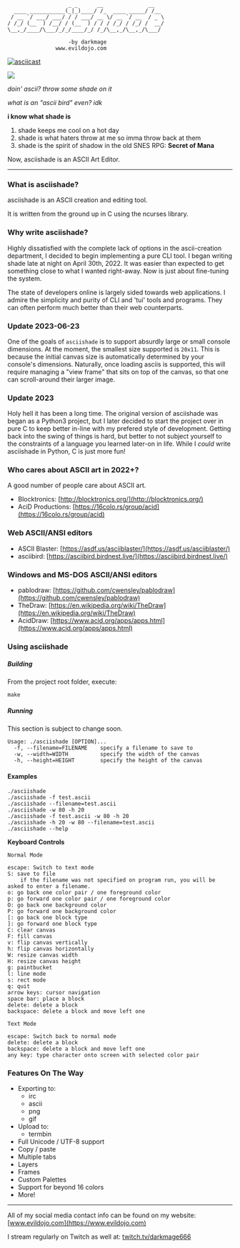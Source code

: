 ```
                   _ _      __              __   
  ____ ___________(_|_)____/ /_  ____ _____/ /__ 
 / __ `/ ___/ ___/ / / ___/ __ \/ __ `/ __  / _ \
/ /_/ (__  ) /__/ / (__  ) / / / /_/ / /_/ /  __/
\__,_/____/\___/_/_/____/_/ /_/\__,_/\__,_/\___/ 

                   -by darkmage 
               www.evildojo.com
```

[![asciicast](https://asciinema.org/a/dqKtIa2qkyMzSpuzX9sB1YXrH.svg)](https://asciinema.org/a/dqKtIa2qkyMzSpuzX9sB1YXrH)

<img src="https://raw.githubusercontent.com/mikedesu/asciishade/main/preview.png"/>

*doin' ascii? throw some shade on it*

*what is an "ascii bird" even? idk*

**i know what shade is**

1. shade keeps me cool on a hot day
2. shade is what haters throw at me so imma throw back at them
3. shade is the spirit of shadow in the old SNES RPG: **Secret of Mana**

Now, asciishade is an ASCII Art Editor.

-----

### What is asciishade?

asciishade is an ASCII creation and editing tool.

It is written from the ground up in C using the ncurses library.

### Why write asciishade?

Highly dissatisfied with the complete lack of options in the ascii-creation department, I decided to begin implementing a pure CLI tool. I began writing shade late at night on April 30th, 2022. It was easier than expected to get something close to what I wanted right-away. Now is just about fine-tuning the system.

The state of developers online is largely sided towards web applications. I admire the simplicity and purity of CLI and 'tui' tools and programs. They can often perform much better than their web counterparts. 

### Update 2023-06-23

One of the goals of `asciishade` is to support absurdly large or small console dimensions. At the moment, the smallest size supported is `20x11`. This is because the initial canvas size is automatically determined by your console's dimensions. Naturally, once loading asciis is supported, this will require managing a "view frame" that sits on top of the canvas, so that one can scroll-around their larger image.

### Update 2023

Holy hell it has been a long time. The original version of asciishade was began as a Python3 project, but I later decided to start the project over in pure C to keep better in-line with my prefered style of development. Getting back into the swing of things is hard, but better to not subject yourself to the constraints of a language you learned later-on in life. While I *could* write asciishade in Python, C is just more fun!

### Who cares about ASCII art in 2022+?

A good number of people care about ASCII art.

- Blocktronics: [http://blocktronics.org/](http://blocktronics.org/)
- AciD Productions: [https://16colo.rs/group/acid](https://16colo.rs/group/acid)

### Web ASCII/ANSI editors

- ASCII Blaster: [https://asdf.us/asciiblaster/](https://asdf.us/asciiblaster/)
- asciibird: [https://asciibird.birdnest.live/](https://asciibird.birdnest.live/)

### Windows and MS-DOS ASCII/ANSI editors

- pablodraw: [https://github.com/cwensley/pablodraw](https://github.com/cwensley/pablodraw)
- TheDraw: [https://en.wikipedia.org/wiki/TheDraw](https://en.wikipedia.org/wiki/TheDraw)
- AcidDraw: [https://www.acid.org/apps/apps.html](https://www.acid.org/apps/apps.html)

### Using asciishade

##### Building

From the project root folder, execute:

```
make
```

##### Running

This section is subject to change soon.

```
Usage: ./asciishade [OPTION]...
  -f, --filename=FILENAME    specify a filename to save to
  -w, --width=WIDTH          specify the width of the canvas
  -h, --height=HEIGHT        specify the height of the canvas
```

#### Examples

```
./asciishade 
./asciishade -f test.ascii
./asciishade --filename=test.ascii
./asciishade -w 80 -h 20
./asciishade -f test.ascii -w 80 -h 20
./asciishade -h 20 -w 80 --filename=test.ascii
./asciishade --help
```

**Keyboard Controls**

```
Normal Mode

escape: Switch to text mode
S: save to file
    if the filename was not specified on program run, you will be asked to enter a filename.
o: go back one color pair / one foreground color
p: go forward one color pair / one foreground color
O: go back one background color
P: go forward one background color
[: go back one block type
]: go forward one block type
C: clear canvas
F: fill canvas
v: flip canvas vertically
h: flip canvas horizontally
W: resize canvas width
H: resize canvas height
g: paintbucket
l: line mode
s: rect mode
q: quit
arrow keys: cursor navigation
space bar: place a block
delete: delete a block
backspace: delete a block and move left one

Text Mode

escape: Switch back to normal mode
delete: delete a block
backspace: delete a block and move left one
any key: type character onto screen with selected color pair
```

### Features On The Way

- Exporting to:
    - irc
    - ascii
    - png
    - gif
- Upload to:
    - termbin
- Full Unicode / UTF-8 support
- Copy / paste
- Multiple tabs
- Layers
- Frames
- Custom Palettes
- Support for beyond 16 colors
- More!

-----

All of my social media contact info can be found on my website: [www.evildojo.com](https://www.evildojo.com)

I stream regularly on Twitch as well at: [twitch.tv/darkmage666](https://www.twitch.tv/darkmage666)


